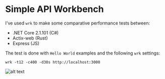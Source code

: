 # Simple API Workbench

I've used `wrk` to make some comparative performance tests between:

- .NET Core 2.1.101 (C#)
- Actix-web (Rust)
- Express (JS)

The test is done with `Hello World` examples and the following `wrk` settings:

`wrk -t12 -c400 -d30s http://localhost:3000`

![alt text](net-vs-rust-js.png "Logo Title Text 1")